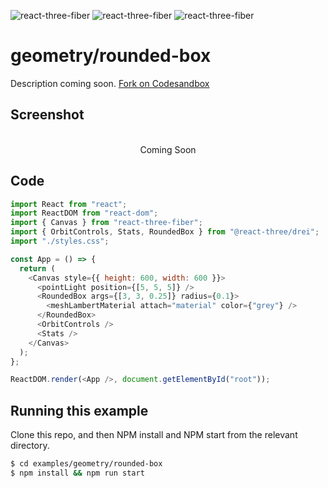 ![react-three-fiber](https://img.shields.io/badge/dynamic/json?url=https://raw.githubusercontent.com/onion2k/r3f-by-example/develop/examples/geometry/rounded-box/package.json&label=react-three-fiber&query=$.dependencies['react-three-fiber']&color=green) ![react-three-fiber](https://img.shields.io/badge/dynamic/json?url=https://raw.githubusercontent.com/onion2k/r3f-by-example/develop/examples/geometry/rounded-box/package.json&label=three&query=$.dependencies['three']&color=green) ![react-three-fiber](https://img.shields.io/badge/dynamic/json?url=https://raw.githubusercontent.com/onion2k/r3f-by-example/develop/examples/geometry/rounded-box/package.json&label=@react-three/drei&query=$.dependencies['@react-three/drei']&color=green)

# geometry/rounded-box

Description coming soon. [Fork on Codesandbox](https://githubbox.com/onion2k/r3f-by-example/tree/develop/examples/geometry/rounded-box)

## Screenshot
<div align="center">
  <br>
    Coming Soon
  <br>
</div>

## Code
```js
import React from "react";
import ReactDOM from "react-dom";
import { Canvas } from "react-three-fiber";
import { OrbitControls, Stats, RoundedBox } from "@react-three/drei";
import "./styles.css";

const App = () => {
  return (
    <Canvas style={{ height: 600, width: 600 }}>
      <pointLight position={[5, 5, 5]} />
      <RoundedBox args={[3, 3, 0.25]} radius={0.1}>
        <meshLambertMaterial attach="material" color={"grey"} />
      </RoundedBox>
      <OrbitControls />
      <Stats />
    </Canvas>
  );
};

ReactDOM.render(<App />, document.getElementById("root"));

```

## Running this example

Clone this repo, and then NPM install and NPM start from the relevant directory.

```bash
$ cd examples/geometry/rounded-box
$ npm install && npm run start
```